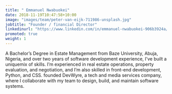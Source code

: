 ```yaml
---
title: " Emmanuel Nwabuokei"
date: 2018-11-19T10:47:58+10:00
image: "images/team/peter-van-eijk-711986-unsplash.jpg"
jobtitle: "Founder / financial Director"
linkedinurl: "https://www.linkedin.com/in/emmanuel-nwabuokei-906b3924a/"
promoted: true
weight: 1
---
```


A Bachelor’s Degree in Estate Management from Baze University, Abuja, Nigeria, and over two years of
software development experience, I’ve built a uniquemix of skills. I’m experienced in real estate operations,
property evaluation, and negotiation, and I’m also skilled in front-end development, Python, and CSS. founded
DevWyre, a tech and media services company, where I collaborate with my team to design, build, and maintain
software systems.